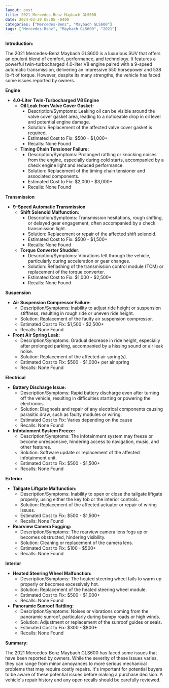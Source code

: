 ```yaml
---
layout: post
title: 2021 Mercedes-Benz Maybach GLS600
date: 2024-03-30 05:05 -0400
categories: ["Mercedes-Benz", "Maybach GLS600"]
tags: ["Mercedes-Benz", "Maybach GLS600", "2021"]
---
```

**Introduction:**

The 2021 Mercedes-Benz Maybach GLS600 is a luxurious SUV that offers an opulent blend of comfort, performance, and technology. It features a powerful twin-turbocharged 4.0-liter V8 engine paired with a 9-speed automatic transmission, delivering an impressive 550 horsepower and 538 lb-ft of torque. However, despite its many strengths, the vehicle has faced some issues reported by owners.

**Engine**

* **4.0-Liter Twin-Turbocharged V8 Engine**
    * **Oil Leak from Valve Cover Gasket:**
        * Description/Symptoms: Leaking oil can be visible around the valve cover gasket area, leading to a noticeable drop in oil level and potential engine damage.
        * Solution: Replacement of the affected valve cover gasket is required.
        * Estimated Cost to Fix: $500 - $1,000+
        * Recalls: None Found
    * **Timing Chain Tensioner Failure:**
        * Description/Symptoms: Prolonged rattling or knocking noises from the engine, especially during cold starts, accompanied by a check engine light and reduced performance.
        * Solution: Replacement of the timing chain tensioner and associated components.
        * Estimated Cost to Fix: $2,000 - $3,000+
        * Recalls: None Found

**Transmission**

* **9-Speed Automatic Transmission**
    * **Shift Solenoid Malfunction:**
        * Description/Symptoms: Transmission hesitations, rough shifting, or delayed gear engagement, often accompanied by a check transmission light.
        * Solution: Replacement or repair of the affected shift solenoid.
        * Estimated Cost to Fix: $500 - $1,500+
        * Recalls: None Found
    * **Torque Converter Shudder:**
        * Description/Symptoms: Vibrations felt through the vehicle, particularly during acceleration or gear changes.
        * Solution: Reflashing of the transmission control module (TCM) or replacement of the torque converter.
        * Estimated Cost to Fix: $1,000 - $2,500+
        * Recalls: None Found

**Suspension**

* **Air Suspension Compressor Failure:**
    * Description/Symptoms: Inability to adjust ride height or suspension stiffness, resulting in rough ride or uneven ride height.
    * Solution: Replacement of the faulty air suspension compressor.
    * Estimated Cost to Fix: $1,500 - $2,500+
    * Recalls: None Found
* **Front Air Spring Leak:**
    * Description/Symptoms: Gradual decrease in ride height, especially after prolonged parking, accompanied by a hissing sound or air leak noise.
    * Solution: Replacement of the affected air spring(s).
    * Estimated Cost to Fix: $500 - $1,000+ per air spring
    * Recalls: None Found

**Electrical**

* **Battery Discharge Issue:**
    * Description/Symptoms: Rapid battery discharge even after turning off the vehicle, resulting in difficulties starting or powering the electronics.
    * Solution: Diagnosis and repair of any electrical components causing parasitic draw, such as faulty modules or wiring.
    * Estimated Cost to Fix: Varies depending on the cause
    * Recalls: None Found
* **Infotainment System Freeze:**
    * Description/Symptoms: The infotainment system may freeze or become unresponsive, hindering access to navigation, music, and other features.
    * Solution: Software update or replacement of the affected infotainment unit.
    * Estimated Cost to Fix: $500 - $1,500+
    * Recalls: None Found

**Exterior**

* **Tailgate Liftgate Malfunction:**
    * Description/Symptoms: Inability to open or close the tailgate liftgate properly, using either the key fob or the interior controls.
    * Solution: Replacement of the affected actuator or repair of wiring issues.
    * Estimated Cost to Fix: $500 - $1,500+
    * Recalls: None Found
* **Rearview Camera Fogging:**
    * Description/Symptoms: The rearview camera lens fogs up or becomes obstructed, hindering visibility.
    * Solution: Cleaning or replacement of the camera lens.
    * Estimated Cost to Fix: $100 - $500+
    * Recalls: None Found

**Interior**

* **Heated Steering Wheel Malfunction:**
    * Description/Symptoms: The heated steering wheel fails to warm up properly or becomes excessively hot.
    * Solution: Replacement of the heated steering wheel module.
    * Estimated Cost to Fix: $500 - $1,000+
    * Recalls: None Found
* **Panoramic Sunroof Rattling:**
    * Description/Symptoms: Noises or vibrations coming from the panoramic sunroof, particularly during bumpy roads or high winds.
    * Solution: Adjustment or replacement of the sunroof guides or seals.
    * Estimated Cost to Fix: $300 - $800+
    * Recalls: None Found

**Summary:**

The 2021 Mercedes-Benz Maybach GLS600 has faced some issues that have been reported by owners. While the severity of these issues varies, they can range from minor annoyances to more serious mechanical problems that may require costly repairs. It's important for potential buyers to be aware of these potential issues before making a purchase decision. A vehicle's repair history and any open recalls should be carefully reviewed.
